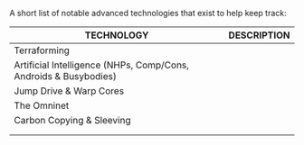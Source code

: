 
A short list of notable advanced technologies that exist to help keep track:


| **TECHNOLOGY**                                                   | **DESCRIPTION** |
| ---------------------------------------------------------------- | --------------- |
| Terraforming                                                     |                 |
| Artificial Intelligence (NHPs, Comp/Cons, Androids & Busybodies) |                 |
| Jump Drive & Warp Cores                                          |                 |
| The Omninet                                                      |                 |
| Carbon Copying & Sleeving                                        |                 |
|                                                                  |                 |
|                                                                  |                 |

